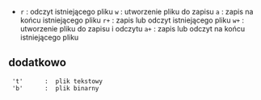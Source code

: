   * `r` 	  :  odczyt istniejącego pliku
     `w` 	  :  utworzenie pliku do zapisu
     `a` 	  :  zapis na końcu istniejącego pliku
     `r+` 	  :  zapis lub odczyt istniejącego pliku
     `w+`   :  utworzenie pliku do zapisu i odczytu
     `a+` 	  :  zapis lub odczyt na końcu istniejącego pliku
## dodatkowo
     't' 	  :  plik tekstowy
     'b' 	  :  plik binarny
